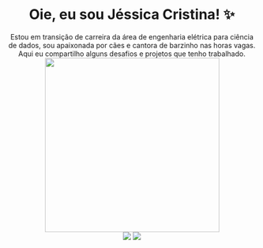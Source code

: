 
<h1 align="center"> Oie, eu sou Jéssica Cristina! ✨ </h1>



<div align="center"> Estou em transição de carreira da área de engenharia elétrica para ciência de dados, sou apaixonada por cães e cantora de barzinho nas horas vagas. Aqui eu compartilho alguns desafios e projetos que tenho trabalhado.</div>


<div align="center">
  <img src=https://github.com/jessicacristinams/jessicacristinams/assets/109877484/b9e567ae-9d38-43d6-94d0-9909f997c786 width="353"/>
</div>



<div align="center">
  <img src=https://github.com/jessicacristinams/jessicacristinams/assets/109877484/1a0e7d2a-f74b-44d1-8fe3-3d5355e31f6e />
  <img src=https://github.com/jessicacristinams/jessicacristinams/assets/109877484/5b5b31f0-8eb5-4267-b679-6961b858801c />
</div>









